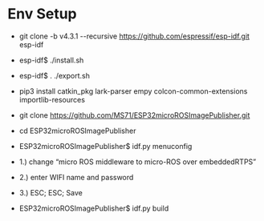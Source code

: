 # Env Setup
* git clone -b v4.3.1  --recursive https://github.com/espressif/esp-idf.git esp-idf
* esp-idf$ ./install.sh
* esp-idf$ . ./export.sh 
* pip3 install catkin_pkg lark-parser empy colcon-common-extensions importlib-resources

* git clone https://github.com/MS71/ESP32microROSImagePublisher.git
* cd ESP32microROSImagePublisher
* ESP32microROSImagePublisher$ idf.py menuconfig
* 1.) change “micro ROS middleware to micro-ROS over embeddedRTPS”
* 2.) enter WIFI name and password
* 3.) ESC; ESC; Save
* ESP32microROSImagePublisher$ idf.py build



